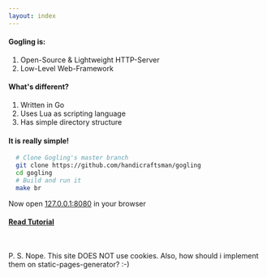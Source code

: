 ```yaml
---
layout: index
---
```

#### Gogling is:
1. Open-Source & Lightweight HTTP-Server
2. Low-Level Web-Framework

#### What's different?
1. Written in Go
2. Uses Lua as scripting language
3. Has simple directory structure

#### It is really simple!
```bash
  # Clone Gogling's master branch
  git clone https://github.com/handicraftsman/gogling
  cd gogling
  # Build and run it
  make br
```
Now open <a href="http://127.0.0.1:8080">127.0.0.1:8080</a> in your browser

#### [Read Tutorial]({{site.baseurl}}/tutorial/ "Tutorial")
<br/>
<p class="w3-tiny">
  P. S.
  Nope. This site DOES NOT use cookies. Also, how should i implement them on
  static-pages-generator? :-)
</p>

